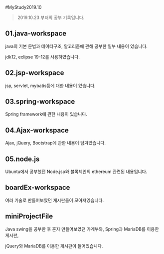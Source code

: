 #MyStudy2019.10
> 2019.10.23 부터의 공부 기록입니다.

## 01.java-workspace 

java의 기본 문법과 데이터구조, 알고리즘에 관해 공부한 일부 내용이 있습니다. 

jdk12, eclipse 19-12를 사용하였습니다.

## 02.jsp-workspace 

jsp, servlet, mybatis등에 대한 내용이 있습니다.

## 03.spring-workspace

Spring framework에 관한 내용이 있습니다.

## 04.Ajax-workspace

Ajax, jQuery, Bootstrap에 관한 내용이 담겨있습니다.

## 05.node.js

Ubuntu에서 공부했던 Node.jsp와 블록체인의 ethereum 관련된 내용입니다.

## boardEx-workspace

여러 기술로 만들어보았던 게시판들이 모아져있습니다.

## miniProjectFile

Java swing을 공부한 후 혼자 만들어보았던 가계부와, Spring과 MariaDB를 이용한 게시판,

jQuery와 MariaDB를 이용한 게시판이 들어있습니다.
